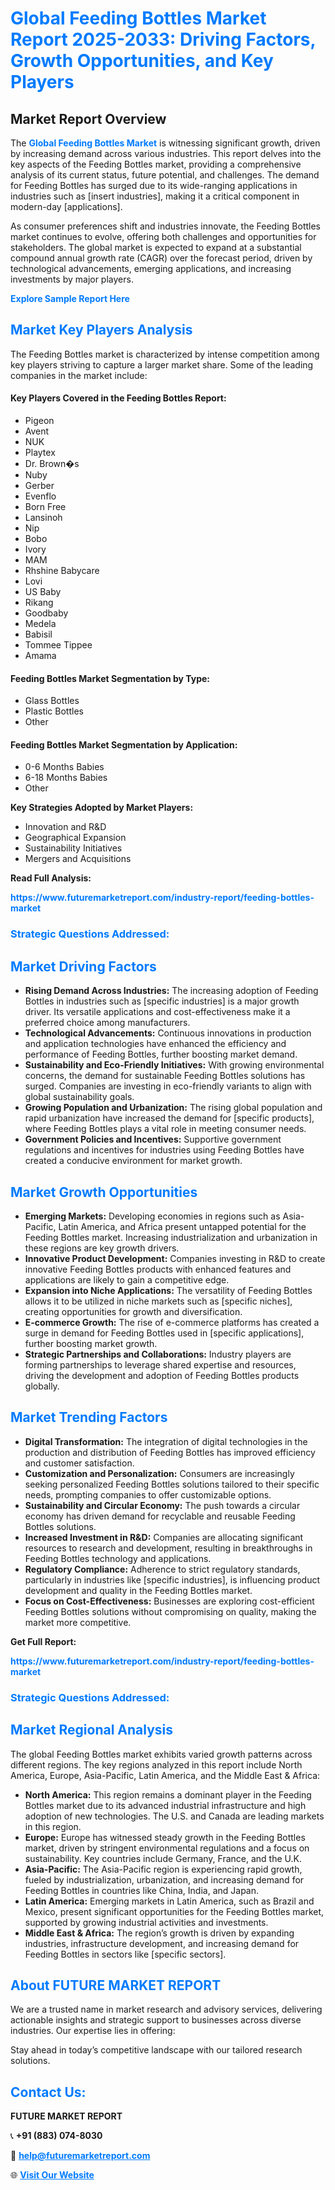 <h1 style="color: #007BFF;">Global Feeding Bottles Market Report 2025-2033: Driving Factors, Growth Opportunities, and Key Players</h1>

<section id="overview">
<h2>Market Report Overview</h2>
<p>The <a href="https://www.futuremarketreport.com/industry-report/feeding-bottles-market" style="color: #007BFF; text-decoration: none;"><strong>Global Feeding Bottles Market</strong></a> is witnessing significant growth, driven by increasing demand across various industries. This report delves into the key aspects of the Feeding Bottles market, providing a comprehensive analysis of its current status, future potential, and challenges. The demand for Feeding Bottles has surged due to its wide-ranging applications in industries such as [insert industries], making it a critical component in modern-day [applications].</p>
<p>As consumer preferences shift and industries innovate, the Feeding Bottles market continues to evolve, offering both challenges and opportunities for stakeholders. The global market is expected to expand at a substantial compound annual growth rate (CAGR) over the forecast period, driven by technological advancements, emerging applications, and increasing investments by major players.</p>
</section>

<section id="overview">
<p><a href="https://www.futuremarketreport.com/request-sample/reportId=58542" style="color: #007BFF; text-decoration: none;"><strong>Explore Sample Report Here</strong></a></p>
</section>

<section id="key-players">
<h2 style="color: #007BFF;">Market Key Players Analysis</h2>
<p>The Feeding Bottles market is characterized by intense competition among key players striving to capture a larger market share. Some of the leading companies in the market include:</p>
<h4>Key Players Covered in the Feeding Bottles Report:</h4>
<ul><li>Pigeon</li><li>Avent</li><li>NUK</li><li>Playtex</li><li>Dr. Brown�s</li><li>Nuby</li><li>Gerber</li><li>Evenflo</li><li>Born Free</li><li>Lansinoh</li><li>Nip</li><li>Bobo</li><li>Ivory</li><li>MAM</li><li>Rhshine Babycare</li><li>Lovi</li><li>US Baby</li><li>Rikang</li><li>Goodbaby</li><li>Medela</li><li>Babisil</li><li>Tommee Tippee</li><li>Amama</li></ul>
<h4>Feeding Bottles Market Segmentation by Type:</h4>
<ul><li>Glass Bottles</li><li>Plastic Bottles</li><li>Other</li></ul>

<h4>Feeding Bottles Market Segmentation by Application:</h4>
<ul><li>0-6 Months Babies</li><li>6-18 Months Babies</li><li>Other</li></ul>
<p><strong>Key Strategies Adopted by Market Players:</strong></p>
<ul>
<li>Innovation and R&D</li>
<li>Geographical Expansion</li>
<li>Sustainability Initiatives</li>
<li>Mergers and Acquisitions</li>
</ul>
</section>

<section>
<p><strong>Read Full Analysis: </strong></p><a href="https://www.futuremarketreport.com/industry-report/feeding-bottles-market" style="color: #007BFF; text-decoration: none;"><strong>https://www.futuremarketreport.com/industry-report/feeding-bottles-market</strong></a>
<h3 style="color: #007BFF;">Strategic Questions Addressed:</h3>
</section>

<section id="driving-factors">
<h2 style="color: #007BFF;">Market Driving Factors</h2>
<ul>
<li><strong>Rising Demand Across Industries:</strong> The increasing adoption of Feeding Bottles in industries such as [specific industries] is a major growth driver. Its versatile applications and cost-effectiveness make it a preferred choice among manufacturers.</li>
<li><strong>Technological Advancements:</strong> Continuous innovations in production and application technologies have enhanced the efficiency and performance of Feeding Bottles, further boosting market demand.</li>
<li><strong>Sustainability and Eco-Friendly Initiatives:</strong> With growing environmental concerns, the demand for sustainable Feeding Bottles solutions has surged. Companies are investing in eco-friendly variants to align with global sustainability goals.</li>
<li><strong>Growing Population and Urbanization:</strong> The rising global population and rapid urbanization have increased the demand for [specific products], where Feeding Bottles plays a vital role in meeting consumer needs.</li>
<li><strong>Government Policies and Incentives:</strong> Supportive government regulations and incentives for industries using Feeding Bottles have created a conducive environment for market growth.</li>
</ul>
</section>

<section id="growth-opportunities">
<h2 style="color: #007BFF;">Market Growth Opportunities</h2>
<ul>
<li><strong>Emerging Markets:</strong> Developing economies in regions such as Asia-Pacific, Latin America, and Africa present untapped potential for the Feeding Bottles market. Increasing industrialization and urbanization in these regions are key growth drivers.</li>
<li><strong>Innovative Product Development:</strong> Companies investing in R&D to create innovative Feeding Bottles products with enhanced features and applications are likely to gain a competitive edge.</li>
<li><strong>Expansion into Niche Applications:</strong> The versatility of Feeding Bottles allows it to be utilized in niche markets such as [specific niches], creating opportunities for growth and diversification.</li>
<li><strong>E-commerce Growth:</strong> The rise of e-commerce platforms has created a surge in demand for Feeding Bottles used in [specific applications], further boosting market growth.</li>
<li><strong>Strategic Partnerships and Collaborations:</strong> Industry players are forming partnerships to leverage shared expertise and resources, driving the development and adoption of Feeding Bottles products globally.</li>
</ul>
</section>

<section id="trending-factors">
<h2 style="color: #007BFF;">Market Trending Factors</h2>
<ul>
<li><strong>Digital Transformation:</strong> The integration of digital technologies in the production and distribution of Feeding Bottles has improved efficiency and customer satisfaction.</li>
<li><strong>Customization and Personalization:</strong> Consumers are increasingly seeking personalized Feeding Bottles solutions tailored to their specific needs, prompting companies to offer customizable options.</li>
<li><strong>Sustainability and Circular Economy:</strong> The push towards a circular economy has driven demand for recyclable and reusable Feeding Bottles solutions.</li>
<li><strong>Increased Investment in R&D:</strong> Companies are allocating significant resources to research and development, resulting in breakthroughs in Feeding Bottles technology and applications.</li>
<li><strong>Regulatory Compliance:</strong> Adherence to strict regulatory standards, particularly in industries like [specific industries], is influencing product development and quality in the Feeding Bottles market.</li>
<li><strong>Focus on Cost-Effectiveness:</strong> Businesses are exploring cost-efficient Feeding Bottles solutions without compromising on quality, making the market more competitive.</li>
</ul>
</section>

<section>
<p><strong>Get Full Report: </strong></p><a href="https://www.futuremarketreport.com/industry-report/feeding-bottles-market" style="color: #007BFF; text-decoration: none;"><strong>https://www.futuremarketreport.com/industry-report/feeding-bottles-market</strong></a>
<h3 style="color: #007BFF;">Strategic Questions Addressed:</h3>
</section>


<section id="regional-analysis">
<h2 style="color: #007BFF;">Market Regional Analysis</h2>
<p>The global Feeding Bottles market exhibits varied growth patterns across different regions. The key regions analyzed in this report include North America, Europe, Asia-Pacific, Latin America, and the Middle East & Africa:</p>
<ul>
<li><strong>North America:</strong> This region remains a dominant player in the Feeding Bottles market due to its advanced industrial infrastructure and high adoption of new technologies. The U.S. and Canada are leading markets in this region.</li>
<li><strong>Europe:</strong> Europe has witnessed steady growth in the Feeding Bottles market, driven by stringent environmental regulations and a focus on sustainability. Key countries include Germany, France, and the U.K.</li>
<li><strong>Asia-Pacific:</strong> The Asia-Pacific region is experiencing rapid growth, fueled by industrialization, urbanization, and increasing demand for Feeding Bottles in countries like China, India, and Japan.</li>
<li><strong>Latin America:</strong> Emerging markets in Latin America, such as Brazil and Mexico, present significant opportunities for the Feeding Bottles market, supported by growing industrial activities and investments.</li>
<li><strong>Middle East & Africa:</strong> The region’s growth is driven by expanding industries, infrastructure development, and increasing demand for Feeding Bottles in sectors like [specific sectors].</li>
</ul>
</section>

<footer>
<h2 style="color: #007BFF;">About FUTURE MARKET REPORT</h2>
<p>We are a trusted name in market research and advisory services, delivering actionable insights and strategic support to businesses across diverse industries. Our expertise lies in offering:</p>

<p>Stay ahead in today’s competitive landscape with our tailored research solutions.</p>

<h2 style="color: #007BFF;">Contact Us:</h2>
<p><strong>FUTURE MARKET REPORT</strong></p>
<p>📞 <strong>+91 (883) 074-8030</strong></p>
<p>📧 <strong><a href="mailto:help@futuremarketreport.com" style="color: #007BFF;">help@futuremarketreport.com</a></strong></p>
<p>🌐 <strong><a href="https://www.futuremarketreport.com/" style="color: #007BFF;">Visit Our Website</a></strong></p>
</footer>